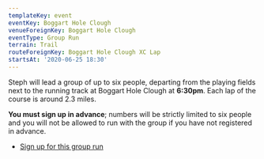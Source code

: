 ```yaml
---
templateKey: event
eventKey: Boggart Hole Clough
venueForeignKey: Boggart Hole Clough
eventType: Group Run
terrain: Trail
routeForeignKey: Boggart Hole Clough XC Lap
startsAt: '2020-06-25 18:30'
---
```

Steph will lead a group of up to six people, departing from the playing fields
next to the running track at Boggart Hole Clough at **6:30pm**. Each lap of the
course is around 2.3 miles.

**You must sign up in advance**; numbers will be strictly limited to six people 
and you will not be allowed to run with the group if you have not registered in 
advance.

* [Sign up for this group run](https://doodle.com/poll/n7gnbkay86ucarde)
